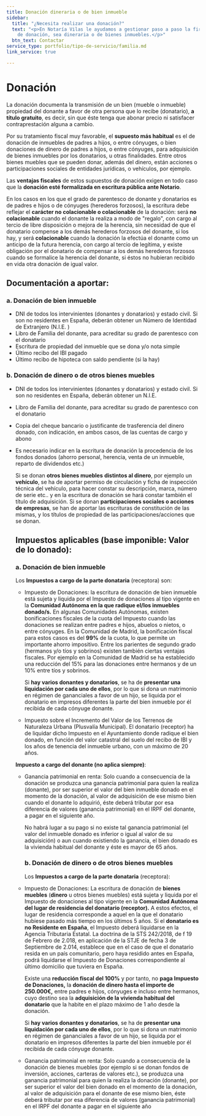 ```yaml
---
title: Donación dineraria o de bien inmueble
sidebar:
  title: "¿Necesita realizar una donación?"
  text: "<p>En Notaría Vilas le ayudamos a gestionar paso a paso la firma de su escritura
    de donación, sea dineraria o de bienes inmuebles.</p>"
  btn_text: Contactar
service_type: portfolio/tipo-de-servicio/familia.md
link_service: true

---
```

# Donación

La donación documenta la transmisión de un bien (mueble o inmueble) propiedad del donante a favor de otra persona que lo recibe (donatario), **a título gratuito**, es decir, sin que éste tenga que abonar precio ni satisfacer contraprestación alguna a cambio.

Por su tratamiento fiscal muy favorable, el **supuesto más habitual** es el de donación de inmuebles de padres a hijos, o entre cónyuges, o bien donaciones de dinero de padres a hijos, o entre cónyuges, para adquisición de bienes inmuebles por los donatarios, u otras finalidades. Entre otros bienes muebles que se pueden donar, además del dinero, están acciones o participaciones sociales de entidades jurídicas, o vehículos, por ejemplo.

Las **ventajas fiscales** de estos supuestos de donación exigen en todo caso que la **donación esté formalizada en escritura pública ante Notario**.

En los casos en los que el grado de parentesco de donante y donatarios es de padres e hijos o de cónyuges (herederos forzosos), la escritura debe reflejar el **carácter no colacionable o colacionable** de la donación: será **no colacionable** cuando el donante la realiza a modo de "regalo", con cargo al tercio de libre disposición o mejora de la herencia, sin necesidad de que el donatario compense a los demás herederos forzosos del donante, si los hay, y será **colacionable** cuando la donación la efectúa el donante como un anticipo de la futura herencia, con cargo al tercio de legítima, y existe obligación por el donatario de compensar a los demás herederos forzosos cuando se formalice la herencia del donante, si éstos no hubieran recibido en vida otra donación de igual valor.

## Documentación a aportar:

### **a. Donación de bien inmueble**

* DNI de todos los intervinientes (donantes y donatarios) y estado civil. Si son no residentes en España, deberán obtener un Número de Identidad de Extranjero (N.I.E. )
* Libro de Familia del donante, para acreditar su grado de parentesco con el donatario
* Escritura de propiedad del inmueble que se dona y/o nota simple
* Último recibo del IBI pagado
* Último recibo de hipoteca con saldo pendiente (si la hay)

### **b. Donación de dinero o de otros bienes muebles**

* DNI de todos los intervinientes (donantes y donatarios) y estado civil. Si son no residentes en España, deberán obtener un N.I.E.
* Libro de Familia del donante, para acreditar su grado de parentesco con el donatario
* Copia del cheque bancario o justificante de trasferencia del dinero donado, con indicación, en ambos casos, de las cuentas de cargo y abono
* Es necesario indicar en la escritura de donación la procedencia de los fondos donados (ahorro personal, herencia, venta de un inmueble, reparto de dividendos etc.)

  Si se donan **otros bienes muebles** **distintos al dinero**, por ejemplo un **vehículo**, se ha de aportar permiso de circulación y ficha de inspección técnica del vehículo, para hacer constar su descripción, marca, número de serie etc.. y en la escritura de donación se hará constar también el título de adquisición. Si se donan **participaciones sociales o acciones de empresas**, se han de aportar las escrituras de constitución de las mismas, y los títulos de propiedad de las participaciones/acciones que se donan.

  ## Impuestos aplicables (base imponible: Valor de lo donado):

  ### **a. Donación de bien inmueble**

  Los **Impuestos a cargo de la parte donataria** (receptora) son:
  * Impuesto de Donaciones: la escritura de donación de bien inmueble está sujeta y liquida por el Impuesto de donaciones al tipo vigente en la **Comunidad Autónoma en la que radique el/los inmuebles donado/s.** En algunas Comunidades Autónomas, existen bonificaciones fiscales de la cuota del Impuesto cuando las donaciones se realizan entre padres e hijos, abuelos o nietos, o entre cónyuges. En la Comunidad de Madrid, la bonificación fiscal para estos casos es del **99%** de la cuota, lo que permite un importante ahorro impositivo. Entre los parientes de segundo grado (hermanos y/o tíos y sobrinos) existen también ciertas ventajas fiscales. Por ejemplo en la Comunidad de Madrid se ha establecido una reducción del 15% para las donaciones entre hermanos y de un 10% entre tíos y sobrinos.

    Si **hay varios donantes y donatarios**, se ha de **presentar una liquidación por cada uno de ellos**, por lo que si dona un matrimonio en régimen de gananciales a favor de un hijo, se liquida por el donatario en impresos diferentes la parte del bien inmueble por él recibida de cada cónyuge donante.
  * Impuesto sobre el Incremento del Valor de los Terrenos de Naturaleza Urbana (Plusvalía Municipal). El donatario (receptor) ha de liquidar dicho Impuesto en el Ayuntamiento donde radique el bien donado, en función del valor catastral del suelo del recibo de IBI y los años de tenencia del inmueble urbano, con un máximo de 20 años.

  **Impuesto a cargo del donante (no aplica siempre)**:
  * Ganancia patrimonial en renta: Solo cuando a consecuencia de la donación se produzca una ganancia patrimonial para quien la realiza (donante), por ser superior el valor del bien inmueble donado en el momento de la donación, al valor de adquisición de ese mismo bien cuando el donante lo adquirió, éste deberá tributar por esa diferencia de valores (ganancia patrimonial) en el IRPF del donante, a pagar en el siguiente año.

    No habrá lugar a su pago si no existe tal ganancia patrimonial (el valor del inmueble donado es inferior o igual al valor de su adquisición) o aun cuando existiendo la ganancia, el bien donado es la vivienda habitual del donante y éste es mayor de 65 años.

    ### **b. Donación de dinero o de otros bienes muebles**

    Los **Impuestos a cargo de la parte donataria** (receptora):
  * Impuesto de Donaciones: La escritura de donación de **bienes muebles** (**dinero** u otros bienes muebles) está sujeta y liquida por el Impuesto de donaciones al tipo vigente en la **Comunidad Autónoma del lugar de residencia del donatario (receptor).** A estos efectos, el lugar de residencia corresponde a aquel en la que el donatario hubiese pasado más tiempo en los últimos 5 años. Si el **donatario es no Residente en España**, el Impuesto deberá liquidarse en la Agencia Tributaria Estatal. La doctrina de la STS 242/2018, de f 19 de Febrero de 2.018, en aplicación de la STJE de fecha 3 de Septiembre de 2.014, establece que en el caso de que el donatario resida en un país comunitario, pero haya residido antes en España, podrá liquidarse el Impuesto de Donaciones correspondiente al último domicilio que tuviera en España.

    Existe una **reducción fiscal del 100%** y por tanto, no **paga Impuesto de Donaciones,** la **donación de dinero hasta el importe de 250.000€,** entre padres e hijos, cónyuges e incluso entre hermanos, cuyo destino sea la **adquisición de la vivienda habitual del donatario** que la habite en el plazo máximo de 1 año desde la donación.

    Si **hay varios donantes y donatarios**, se ha de **presentar una liquidación por cada uno de ellos**, por lo que si dona un matrimonio en régimen de gananciales a favor de un hijo, se liquida por el donatario en impresos diferentes la parte del bien inmueble por él recibida de cada cónyuge donante.
  * Ganancia patrimonial en renta: Solo cuando a consecuencia de la donación de bienes muebles (por ejemplo si se donan fondos de inversión, acciones, carteras de valores etc.), se produzca una ganancia patrimonial para quien la realiza la donación (donante), por ser superior el valor del bien donado en el momento de la donación, al valor de adquisición para el donante de ese mismo bien, éste deberá tributar por esa diferencia de valores (ganancia patrimonial) en el IRPF del donante a pagar en el siguiente año